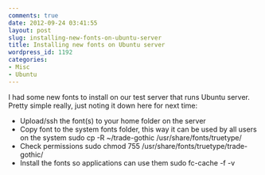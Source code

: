 ```yaml
---
comments: true
date: 2012-09-24 03:41:55
layout: post
slug: installing-new-fonts-on-ubuntu-server
title: Installing new fonts on Ubuntu server
wordpress_id: 1192
categories:
- Misc
- Ubuntu
---
```


I had some new fonts to install on our test server that runs Ubuntu server. Pretty simple really, just noting it down here for next time:



	
  * Upload/ssh the font(s) to your home folder on the server	
  * Copy font to the system fonts folder, this way it can be used by all users on the system
		sudo cp -R ~/trade-gothic /usr/share/fonts/truetype/	
  * Check permissions
		sudo chmod 755 /usr/share/fonts/truetype/trade-gothic/
  * Install the fonts so applications can use them
		sudo fc-cache -f -v
